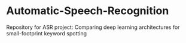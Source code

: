 # Automatic-Speech-Recognition
Repository for ASR project: Comparing deep learning architectures for small-footprint keyword spotting
